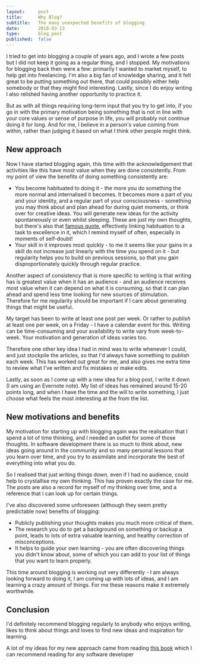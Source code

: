 ```yaml
---
layout:     post
title:      Why Blog?
subtitle:   The many unexpected benefits of blogging
date:       2018-03-13
type:       blog_post
published:  false
---
```


I tried to get into blogging a couple of years ago, and I wrote a few posts but I did not keep it going as a regular thing, and I stopped. My motivations for blogging back then were a few: primarily I wanted to market myself, to help get into freelancing. I'm also a big fan of knowledge sharing, and it felt great to be putting something out there, that could possibly either help somebody or that they might find interesting. Lastly, since I do enjoy writing I also relished having another opportunity to practice it.

But as with all things requiring long-term input that you try to get into, if you go in with the primary motivation being something that is not in line with your core values or sense of purpose in life, you will probably not continue doing it for long. And for me, I believe in a person's value coming from within, rather than judging it based on what I think other people might think.

## New approach
Now I have started blogging again, this time with the acknowledgement that activities like this have most value when they are done consistently. From my point of view the benefits of doing something consistently are:

- You become habituated to doing it - the more you do something the more normal and internalised it becomes. It becomes more a part of you and your identity, and a regular part of your consciousness - something you may think about and plan ahead for during quiet moments, or think over for creative ideas. You will generate new ideas for the activity spontaneously or even whilst sleeping. These are just my own thoughts, but there's also that [famous quote](https://www.brainyquote.com/quotes/will_durant_145967), effectively linking habituation to a task to excellence in it, which I remind myself of often, especially in moments of self-doubt!
- Your skill in it improves most quickly - to me it seems like your gains in a skill do not increase just linearly with the time you spend on it - but regularity helps you to build on previous sessions, so that you gain disproportionately quickly through regular practice.

Another aspect of consistency that is more specific to writing is that writing has is greatest value when it has an audience - and an audience receives most value when it can depend on what it is consuming, so that it can plan ahead and spend less time looking for new sources of stimulation. Therefore for me regularity should be important if I care about generating things that might be useful.

My target has been to write at least one post per week. Or rather to *publish* at least one per week, on a Friday - I have a calendar event for this. Writing can be time-consuming and your availability to write vary from week-to-week. Your motivation and generation of ideas varies too.

Therefore one other key idea I had in mind was to write whenever I could, and just stockpile the articles, so that I'd always have something to publish each week. This has worked out great for me, and also gives me extra time to review what I've written and fix mistakes or make edits.

Lastly, as soon as I come up with a new idea for a blog post, I write it down (I am using an Evernote note). My list of ideas has remained around 15-20 points long, and when I have the time and the will to write something, I just choose what feels the most interesting at the from the list.

## New motivations and benefits
My motivation for starting up with blogging again was the realisation that I spend a lot of time thinking, and I needed an outlet for some of those thoughts. In software development there is so much to think about, new ideas going around in the community and so many personal lessons that you learn over time, and you try to assimilate and incorporate the best of everything into what you do.

So I realised that just writing things down, even if I had no audience, could help to crystallise my own thinking. This has proven exactly the case for me. The posts are also a record for myself of my thinking over time, and a reference that I can look up for certain things.

I've also discovered some unforeseen (although they seem pretty predictable now) benefits of blogging:

- Publicly publishing your thoughts makes you much more critical of them.
- The research you do to get a background on something or backup a point, leads to lots of extra valuable learning, and healthy correction of misconceptions.
- It helps to guide your own learning - you are often discovering things you didn't know about, some of which you can add to your list of things that you want to learn properly.

This time around blogging is working out very differently - I am always looking forward to doing it, I am coming up with lots of ideas, and I am learning a crazy amount of things. For me these reasons make it extremely worthwhile.

## Conclusion
I'd definitely recommend blogging regularly to anybody who enjoys writing, likes to think about things and loves to find new ideas and inspiration for learning.

A lot of my ideas for my new approach came from reading [this book](https://www.manning.com/books/soft-skills) which I can recommend reading for any software developer